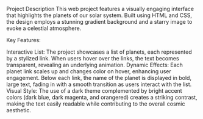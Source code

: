 Project Description
This web project features a visually engaging interface that highlights the planets of our solar system. Built using HTML and CSS, the design employs a stunning gradient background and a starry image to evoke a celestial atmosphere.

Key Features:

Interactive List: The project showcases a list of planets, each represented by a stylized link. When users hover over the links, the text becomes transparent, revealing an underlying animation.
Dynamic Effects: Each planet link scales up and changes color on hover, enhancing user engagement. Below each link, the name of the planet is displayed in bold, large text, fading in with a smooth transition as users interact with the list.
Visual Style: The use of a dark theme complemented by bright accent colors (dark blue, dark magenta, and orangered) creates a striking contrast, making the text easily readable while contributing to the overall cosmic aesthetic.
